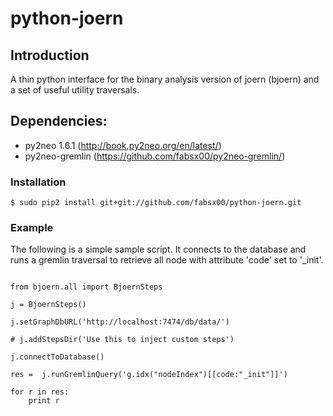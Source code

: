 python-joern
==

Introduction
--

A thin python interface for the binary analysis version of joern
(bjoern) and a set of useful utility traversals.

Dependencies:
--

+ py2neo 1.6.1 (http://book.py2neo.org/en/latest/)
+ py2neo-gremlin (https://github.com/fabsx00/py2neo-gremlin/)

### Installation

	$ sudo pip2 install git+git://github.com/fabsx00/python-joern.git

### Example

The following is a simple sample script. It connects to the database
and runs a gremlin traversal to retrieve all node with attribute
'code' set to '_init'.

```lang-none

from bjoern.all import BjoernSteps

j = BjoernSteps()

j.setGraphDbURL('http://localhost:7474/db/data/')

# j.addStepsDir('Use this to inject custom steps')

j.connectToDatabase()

res =  j.runGremlinQuery('g.idx("nodeIndex")[[code:"_init"]]')

for r in res:
    print r
```
